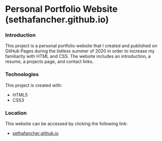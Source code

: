 # Personal Portfolio Website (sethafancher.github.io)

### Introduction
This project is a personal portfolio website that I created and published on GitHub Pages during the listless summer of 2020 in order to increase my familiarity with HTML and CSS. The website includes an introduction, a resume, a projects page, and contact links.

### Technologies
This project is created with:
* HTML5
* CSS3

### Location
This website can be accessed by clicking the following link:
* [sethafancher.github.io](https://sethafancher.github.io/)

